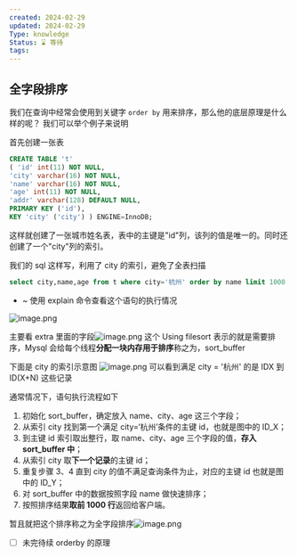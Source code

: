```yaml
---
created: 2024-02-29
updated: 2024-02-29
Type: knowledge
Status: ⌛️ 等待
tags:
---
```

##  全字段排序
我们在查询中经常会使用到关键字 `order by` 用来排序，那么他的底层原理是什么样的呢？
我们可以举个例子来说明

首先创建一张表

```sql
CREATE TABLE 't' 
( 'id' int(11) NOT NULL, 
'city' varchar(16) NOT NULL, 
'name' varchar(16) NOT NULL, 
'age' int(11) NOT NULL, 
'addr' varchar(128) DEFAULT NULL, 
PRIMARY KEY ('id'), 
KEY 'city' ('city') ) ENGINE=InnoDB;
```

这样就创建了一张城市姓名表，表中的主键是"id"列，该列的值是唯一的。同时还创建了一个"city"列的索引。

我们的 sql 这样写，利用了 city 的索引，避免了全表扫描
```sql
select city,name,age from t where city='杭州' order by name limit 1000 ;
```

- ~ 使用 explain 命令查看这个语句的执行情况

![image.png](https://obsidian-pic-1317906728.cos.ap-nanjing.myqcloud.com/obsidian/20240304234707.png)

主要看 extra 里面的字段![image.png](https://obsidian-pic-1317906728.cos.ap-nanjing.myqcloud.com/obsidian/20240304234818.png)
这个 Using filesort 表示的就是需要排序，Mysql 会给每个线程**分配一块内存用于排序**称之为，sort_buffer

下面是 city 的索引示意图
![image.png](https://obsidian-pic-1317906728.cos.ap-nanjing.myqcloud.com/obsidian/20240304235828.png)
可以看到满足 city = '杭州' 的是 IDX 到 ID(X+N) 这些记录

通常情况下，语句执行流程如下

1. 初始化 sort_buffer，确定放入 name、city、age 这三个字段；
2. 从索引 city 找到第一个满足 city=‘杭州’条件的主键 id，也就是图中的 ID_X；
3. 到主键 id 索引取出整行，取 name、city、age 三个字段的值，**存入 sort_buffer 中**；
4. 从索引 city 取**下一个记录**的主键 id；
5. 重复步骤 3、4 直到 city 的值不满足查询条件为止，对应的主键 id 也就是图中的 ID_Y；
6. 对 sort_buffer 中的数据按照字段 name 做快速排序；
7. 按照排序结果**取前 1000 行**返回给客户端。

暂且就把这个排序称之为全字段排序![image.png](https://obsidian-pic-1317906728.cos.ap-nanjing.myqcloud.com/obsidian/20240305000721.png)
- [ ] 未完待续 orderby 的原理